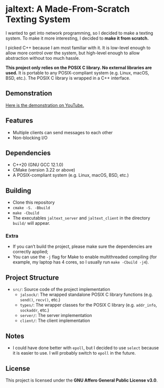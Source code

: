 # jaltext: A Made-From-Scratch Texting System

I wanted to get into network programming, so I decided to make a texting system. To make it more interesting, I decided to **make it from scratch.**

I picked C++ because I am most familiar with it. It is low-level enough to allow more control over the system, but high-level enough to allow abstraction without too much hassle.

**This project only relies on the POSIX C library. No external libraries are used.**
It is portable to any POSIX-compliant system (e.g. Linux, macOS, BSD, etc.). The POSIX C library is wrapped in a C++ interface.

## Demonstration

[Here is the demonstration on YouTube.](https://youtu.be/A4diOnhv23I)

## Features
- Multiple clients can send messages to each other
- Non-blocking I/O

## Dependencies

- C++20 (GNU GCC 12.1.0)
- CMake (version 3.22 or above)
- A POSIX-compliant system (e.g. Linux, macOS, BSD, etc.)

## Building

- Clone this repository
- `cmake -S. -Bbuild`
- `make -Cbuild`
- The executables `jaltext_server` and `jaltext_client` in the directory `build/` will appear.

### Extra
- If you can’t build the project, please make sure the dependencies are correctly applied;
- You can use the `-j` flag for Make to enable multithreaded compiling (for example, my laptop has 4 cores, so I usually run `make -Cbuild -j4`).

## Project Structure

- `src/`: Source code of the project implementation
    - `jalsock/`: The wrapped standalone POSIX C library functions (e.g. `send()`, `recv()`, etc.)
    - `types/`: The wrapper classes for the POSIX C library (e.g. `addr_info`, `sockaddr`, etc.)
    - `server/`: The server implementation
    - `client/`: The client implementation

## Notes

- I could have done better with `epoll`, but I decided to use `select` because it is easier to use. I will probably switch to `epoll` in the future.

## License

This project is licensed under the **GNU Affero General Public License v3.0**.
